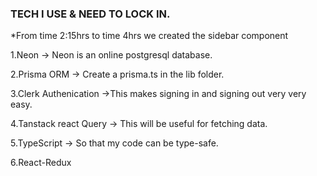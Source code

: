 ### TECH I USE & NEED TO LOCK IN.

\*From time 2:15hrs to time 4hrs we created the sidebar component

1.Neon
-> Neon is an online postgresql database.

2.Prisma ORM
-> Create a prisma.ts in the lib folder.

3.Clerk Authenication
->This makes signing in and signing out very very easy.

4.Tanstack react Query
-> This will be useful for fetching data.

5.TypeScript
-> So that my code can be type-safe.

6.React-Redux
